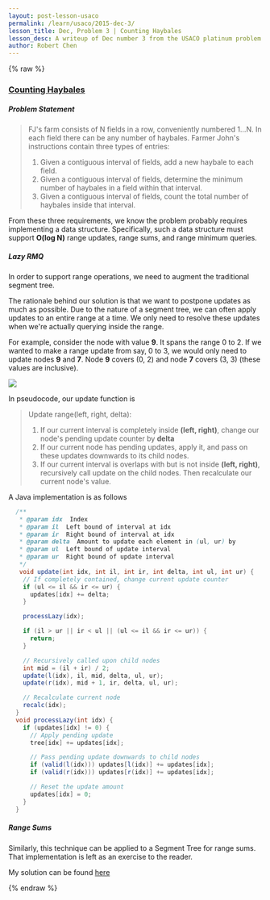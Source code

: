 ```yaml
---
layout: post-lesson-usaco
permalink: /learn/usaco/2015-dec-3/
lesson_title: Dec, Problem 3 | Counting Haybales
lesson_desc: A writeup of Dec number 3 from the USACO platinum problem set
author: Robert Chen
---
```


{% raw %}

### [Counting Haybales](http://usaco.org/index.php?page=viewproblem2&cpid=578)

##### Problem Statement
>FJ's farm consists of N fields in a row, conveniently numbered 1…N. In each field there can be any number of haybales. Farmer John's instructions contain three types of entries: 
>
> 1) Given a contiguous interval of fields, add a new haybale to each field.
> 2) Given a contiguous interval of fields, determine the minimum number of haybales in a field within that interval.
> 3) Given a contiguous interval of fields, count the total number of haybales inside that interval.

From these three requirements, we know the problem probably requires implementing a data structure. Specifically, such a data structure must support **O(log N)** range updates, range sums, and range minimum queries. 

##### Lazy RMQ

In order to support range operations, we need to augment the traditional segment tree. 

The rationale behind our solution is that we want to postpone updates as much as possible. Due to the nature of a segment tree, we can often apply updates to an entire range at a time. We only need to resolve these updates when we're actually querying inside the range. 

For example, consider the node with value **9**. It spans the range 0 to 2. If we wanted to make a range update from say, 0 to 3, we would only need to update nodes **9** and **7**. Node **9** covers (0, 2) and node **7** covers (3, 3) (these values are inclusive). 

![](https://www.geeksforgeeks.org/wp-content/uploads/segment-tree1.png)

In pseudocode, our update function is

> Update range(left, right, delta):
> 1. If our current interval is completely inside **(left, right)**, change our node's pending update counter by **delta**
> 2. If our current node has pending updates, apply it, and pass on these updates downwards to its child nodes.
> 3. If our current interval is overlaps with but is not inside **(left, right)**, recursively call update on the child nodes. Then recalculate our current node's value. 

A Java implementation is as follows

```java
  /**
   * @param idx  Index
   * @param il  Left bound of interval at idx
   * @param ir  Right bound of interval at idx
   * @param delta  Amount to update each element in (ul, ur) by
   * @param ul  Left bound of update interval
   * @param ur  Right bound of update interval
   */
   void update(int idx, int il, int ir, int delta, int ul, int ur) {
    // If completely contained, change current update counter
    if (ul <= il && ir <= ur) {
      updates[idx] += delta;
    }

    processLazy(idx);

    if (il > ur || ir < ul || (ul <= il && ir <= ur)) {
      return;
    }

    // Recursively called upon child nodes
    int mid = (il + ir) / 2;
    update(l(idx), il, mid, delta, ul, ur);
    update(r(idx), mid + 1, ir, delta, ul, ur);

    // Recalculate current node
    recalc(idx);
  }
  void processLazy(int idx) {
    if (updates[idx] != 0) {
      // Apply pending update
      tree[idx] += updates[idx];

      // Pass pending update downwards to child nodes
      if (valid(l(idx))) updates[l(idx)] += updates[idx];
      if (valid(r(idx))) updates[r(idx)] += updates[idx];

      // Reset the update amount
      updates[idx] = 0;
    }
  }
```

##### Range Sums
Similarly, this technique can be applied to a Segment Tree for range sums. That implementation is left as an exercise to the reader. 

My solution can be found [here](https://github.com/chen-robert/writeups/blob/master/data/docs/usaco/2015/code/haybales.java)

{% endraw %}
